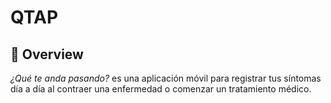 # QTAP
## 🌱 Overview 
_¿Qué te anda pasando?_ es una aplicación móvil para registrar tus síntomas día a día al contraer una enfermedad o comenzar un tratamiento médico. 